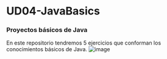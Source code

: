 # UD04-JavaBasics
### Proyectos básicos de Java
En este repositorio tendremos 5 ejercicios que conforman los conocimientos básicos de Java.
![image](https://user-images.githubusercontent.com/47026018/161970053-2f8528dc-9a70-4864-8695-60b7a7239ffa.png)
